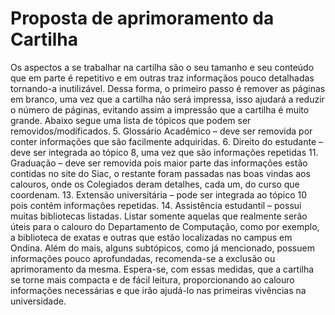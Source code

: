 Proposta de aprimoramento da Cartilha
=====================================
  Os  aspectos a se trabalhar na cartilha são o seu tamanho e seu conteúdo que em parte é repetitivo e em outras traz informaçãos pouco detalhadas tornando-a inutilizável.
Dessa forma, o primeiro passo é remover as páginas em branco, uma vez que a cartilha não será impressa, isso ajudará a reduzir o número de páginas, evitando assim a impressão que a cartilha é muito grande.
Abaixo segue uma lista de tópicos que podem ser removidos/modificados.
  5. Glossário Acadêmico – deve ser removida por conter informações que são facilmente adquiridas.
  6. Direito do estudante – deve ser integrada ao tópico 8, uma vez que são informações repetidas
  11. Graduação – deve ser removida pois maior parte das informações estão contidas no site do Siac, o restante foram passadas nas boas vindas aos calouros, onde os Colegiados deram detalhes, cada um, do curso que coordenam.
  13. Extensão universitária – pode ser integrada ao tópico 10 pois contém informações repetidas.
  14. Assistência estudantil – possui muitas bibliotecas listadas. Listar somente aquelas que realmente serão úteis para o calouro do Departamento de Computação, como por exemplo, a biblioteca de exatas e outras que estão localizadas no campus em Ondina.
Além do mais, alguns subtópicos, como já mencionado, possuem informações pouco aprofundadas, recomenda-se a exclusão ou aprimoramento da mesma.
Espera-se, com essas medidas, que a cartilha se torne mais compacta e de fácil leitura, proporcionando ao calouro informações necessárias e que irão ajudá-lo nas primeiras vivências na universidade.
